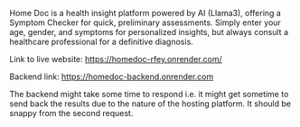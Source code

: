 Home Doc is a health insight platform powered by AI (Llama3), offering a Symptom Checker for quick, preliminary assessments. Simply enter your age, gender, and symptoms for personalized insights, but always consult a healthcare professional for a definitive diagnosis.

Link to live website: https://homedoc-rfey.onrender.com/

Backend link: https://homedoc-backend.onrender.com

The backend might take some time to respond i.e. it might get sometime to send back the results due to the nature of the hosting platform. It should be snappy from the second request.
